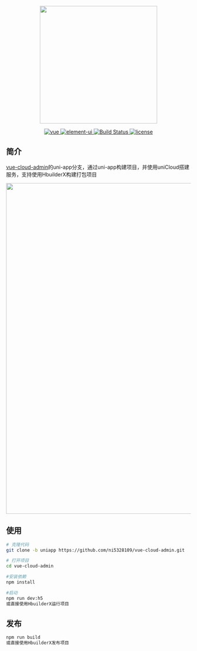 <p align="center">
  <img width="320" src="https://vkceyugu.cdn.bspapp.com/VKCEYUGU-5afd7a04-9817-4b73-8f96-96fba1ee24c9/a60595ef-fc11-419d-a6bb-0dc4f037b966.png">

<p align="center">
  <a href="https://github.com/vuejs/vue">
    <img src="https://img.shields.io/badge/vue-2.6.14-brightgreen.svg" alt="vue">
  </a>
  <a href="https://github.com/ElemeFE/element">
    <img src="https://img.shields.io/badge/element--ui-2.18.8-brightgreen.svg" alt="element-ui">
  </a>
  <a href="https://travis-ci.org/PanJiaChen/vue-element-admin" rel="nofollow">
    <img src="https://travis-ci.org/PanJiaChen/vue-element-admin.svg?branch=master" alt="Build Status">
  </a>
  <a href="https://github.com/ni5328109/vue-cloud-admin/blob/master/LICENSE">
    <img src="https://img.shields.io/github/license/mashape/apistatus.svg" alt="license">
  </a>
</p>

## 简介
[vue-cloud-admin](https://static-14903f47-ecdc-4230-b720-dd24d6d48f85.bspapp.com)的uni-app分支，通过uni-app构建项目，并使用uniCloud搭建服务，支持使用HbuilderX构建打包项目
<p align="center">
  <img width="900" src="https://vkceyugu.cdn.bspapp.com/VKCEYUGU-14903f47-ecdc-4230-b720-dd24d6d48f85/2b6695b0-4bac-4702-9691-a0de3b604f8a.jpeg">
</p>

## 使用

```bash
# 克隆代码
git clone -b uniapp https://github.com/ni5328109/vue-cloud-admin.git

# 打开项目
cd vue-cloud-admin

#安装依赖
npm install

#启动
npm run dev:h5
或直接使用HbuilderX运行项目
```
## 发布
```bash
npm run build
或直接使用HbuilderX发布项目
```
